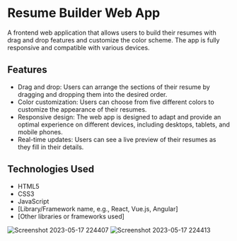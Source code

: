 # Resume Builder Web App

A frontend web application that allows users to build their resumes with drag and drop features and customize the color scheme. The app is fully responsive and compatible with various devices.

## Features

- Drag and drop: Users can arrange the sections of their resume by dragging and dropping them into the desired order.
- Color customization: Users can choose from five different colors to customize the appearance of their resumes.
- Responsive design: The web app is designed to adapt and provide an optimal experience on different devices, including desktops, tablets, and mobile phones.
- Real-time updates: Users can see a live preview of their resumes as they fill in their details.

## Technologies Used

- HTML5
- CSS3
- JavaScript
- [Library/Framework name, e.g., React, Vue.js, Angular]
- [Other libraries or frameworks used]



![Screenshot 2023-05-17 224407](https://github.com/tushar-upadhya/resume-builder/assets/113006456/cd0bf945-365e-47ca-ac94-f3903c92057a)
![Screenshot 2023-05-17 224413](https://github.com/tushar-upadhya/resume-builder/assets/113006456/f43739a3-b235-4cd4-92d3-ee5f8af50699)
